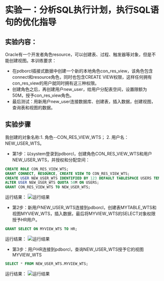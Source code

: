 
# 实验一：分析SQL执行计划，执行SQL语句的优化指导

## 实验内容：
Oracle有一个开发者角色resource，可以创建表、过程、触发器等对象，但是不能创建视图。本训练要求：
- 在pdborcl插接式数据中创建一个新的本地角色con_res_view，该角色包含connect和resource角色，同时也包含CREATE VIEW权限，这样任何拥有con_res_view的用户就同时拥有这三种权限。
- 创建角色之后，再创建用户new_user，给用户分配表空间，设置限额为50M，授予con_res_view角色。
- 最后测试：用新用户new_user连接数据库、创建表，插入数据，创建视图，查询表和视图的数据。

## 实验步骤

我创建的对象名称:1. 角色--CON_RES_VIEW_WTS； 2. 用户名：NEW_USER_WTS。

- 第1步：以system登录到pdborcl，创建角色CON_RES_VIEW_WTS和用户NEW_USER_WTS，并授权和分配空间：

```sql
CREATE ROLE CON_RES_VIEW_WTS;
GRANT CONNECT, RESOURCE, CREATE VIEW TO CON_RES_VIEW_WTS;
CREATE USER NEW_USER_WTS IDENTIFIED BY 123 DEFAULT TABLESPACE USERS TEMPORARY TABLESPACE TEMP;
ALTER USER NEW_USER_WTS QUOTA 50M ON USERS;	
GRANT CON_RES_VIEW_WTS TO NEW_USER_WTS;	
```

运行结果：
![运行结果](https://github.com/wtsStudy/Oracle/blob/master/test2/步骤一_运行结果.png )

- 第2步：新用户NEW_USER_WTS连接到pdborcl，创建表MYTABLE_WTS和视图MYVIEW_WTS，插入数据，最后将MYVIEW_WTS的SELECT对象权限授予HR用户。

```sql
GRANT SELECT ON MYVIEW_WTS TO HR;
```

运行结果：
![运行结果](https://github.com/wtsStudy/Oracle/blob/master/query_1.png)

- 第3步：用户HR连接到pdborcl，查询NEW_USER_WTS授予它的视图MYVIEW_WTS

```sql
SELECT * FROM NEW_USER_WTS.MYVIEW_WTS;
```

运行结果：
![运行结果](https://github.com/wtsStudy/Oracle/blob/master/query_1.png)
